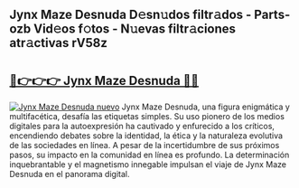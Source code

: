 ## Jynx Maze Desnuda D𝚎sn𝚞dos filtr𝚊dos - Parts-ozb Vid𝚎os f𝚘tos - N𝚞evas filtr𝚊ciones atr𝚊ctivas rV58z

# <h2><a href="http://mb041m0.tromn.icu/?c=Jynx+Maze+Desnuda">🔗👉👉👉 Jynx Maze Desnuda 🔗🔗</a></h2>

[![Jynx Maze Desnuda nuevo](https://i.imgur.com/pEAQMta.gif)](http://mb041m0.tromn.icu/?c=Jynx+Maze+Desnuda)
Jynx Maze Desnuda, una figura enigmática y multifacética, desafía las etiquetas simples. Su uso pionero de los medios digitales para la autoexpresión ha cautivado y enfurecido a los críticos, encendiendo debates sobre la identidad, la ética y la naturaleza evolutiva de las sociedades en línea. A pesar de la incertidumbre de sus próximos pasos, su impacto en la comunidad en línea es profundo. La determinación inquebrantable y el magnetismo innegable impulsan el viaje de Jynx Maze Desnuda en el panorama digital.
